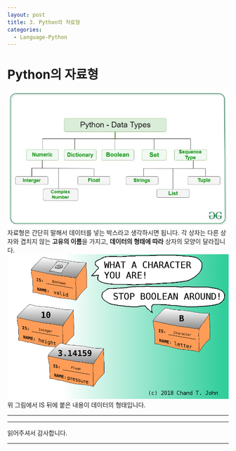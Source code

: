 ```yaml
---
layout: post
title: 3. Python의 자료형
categories:
  - Language-Python
---
```


# Python의 자료형

![1.Data_Type.jpg](/assets/images/Python/3.data_type/1.Data_Types.jpg)  
자료형은 간단히 말해서 데이터를 넣는 박스라고 생각하시면 됩니다.  각 상자는 다른 상자와 겹치지 않는 **고유의 이름**을 가지고, **데이터의 형태에 따라** 상자의 모양이 달라집니다.  
![2.PrimitiveDataTypes.png](/assets/images/Python/3.data_type/2.PrimitiveDataTypes.png)  
위 그림에서 IS 뒤에 붙은 내용이 데이터의 형태입니다.  

---


---
 
읽어주셔서 감사합니다.

---
